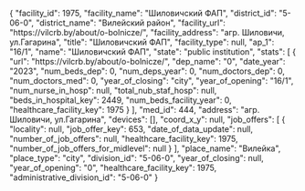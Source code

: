 {
    "facility_id": 1975,
    "facility_name": "Шиловичский ФАП",
    "district_id": "5-06-0",
    "district_name": "Вилейский район",
    "facility_url": "https:\/\/vilcrb.by\/about\/o-bolnicze\/",
    "facility_address": "агр. Шиловичи, ул.Гагарина",
    "title": "Шиловичский ФАП",
    "facility_type": null,
    "ap_1": "16\/1",
    "name": "Шиловичский ФАП",
    "state": "public institution",
    "stats": [
        {
            "url": "https:\/\/vilcrb.by\/about\/o-bolnicze\/",
            "dep_name": "0",
            "date_year": "2023",
            "num_beds_dep": 0,
            "num_deps_year": 0,
            "num_doctors_dep": 0,
            "num_doctors_med": 0,
            "year_of_closing": "city",
            "year_of_opening": "16\/1",
            "num_nurse_in_hosp": null,
            "total_nub_staf_hosp": null,
            "beds_in_hospital_key": 2449,
            "num_beds_facility_year": 0,
            "healthcare_facility_key": 1975
        }
    ],
    "med_id": 444,
    "address": "агр. Шиловичи, ул.Гагарина",
    "devices": [],
    "coord_x_y": null,
    "job_offers": [
        {
            "locality": null,
            "job_offer_key": 653,
            "date_of_data_update": null,
            "number_of_job_offers": null,
            "healthcare_facility_key": 1975,
            "number_of_job_offers_for_midlevel": null
        }
    ],
    "place_name": "Вилейка",
    "place_type": "city",
    "division_id": "5-06-0",
    "year_of_closing": null,
    "year_of_opening": "0",
    "healthcare_facility_key": 1975,
    "administrative_division_id": "5-06-0"
}